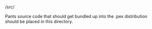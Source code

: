 /src/

Pants source code that should get bundled up into the .pex distribution
should be placed in this directory.

